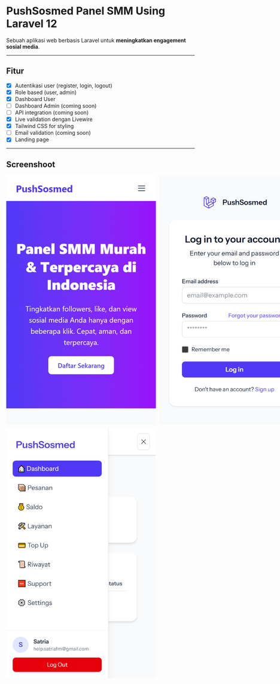 # PushSosmed Panel SMM Using Laravel 12

Sebuah aplikasi web berbasis Laravel untuk **meningkatkan engagement sosial media**.

---

## Fitur
- [x] Autentikasi user (register, login, logout)
- [x] Role based (user, admin)
- [x] Dashboard User
- [ ] Dashboard Admin (coming soon)
- [ ] API integration (coming soon)
- [x] Live validation dengan Livewire
- [x] Tailwind CSS for styling
- [ ] Email validation (coming soon)
- [x] Landing page

---

## Screenshoot
<div style="display: flex; gap: 10px;">
  <img src="screenshoot/landing-page.png" alt="Landing Page" width="400"/>
  <img src="screenshoot/login.png" alt="Login" width="400"/>
</div>

<div style="display: flex; gap: 10px; margin-top: 10px;">
  <img src="screenshoot/dashboard.png" alt="Dashboard" width="400"/>
</div>

